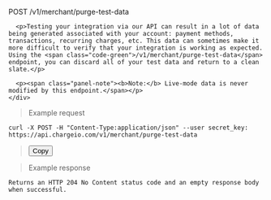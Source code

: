 <div class="method-area">
  <div class="method-copy">
    <div class="method-copy-padding">
      <p><span class="api-operation">POST</span> <span class="code-green">/v1/merchant/purge-test-data</span></p>

      <p>Testing your integration via our API can result in a lot of data being generated associated with your account: payment methods, transactions, recurring charges, etc. This data can sometimes make it more difficult to verify that your integration is working as expected. Using the <span class="code-green">/v1/merchant/purge-test-data</span> endpoint, you can discard all of your test data and return to a clean slate.</p>

      <p><span class="panel-note"><b>Note:</b> Live-mode data is never modified by this endpoint.</span></p>
    </div>
  </div>
  <blockquote>Example request</blockquote>
  <pre id="delete-test-data"><code class="json">curl -X POST -H "Content-Type:application/json" --user secret_key: https://api.chargeio.com/v1/merchant/purge-test-data</code></pre>

  <blockquote><button id="btn" class="btn copy" data-clipboard-target="#delete-test-data" onclick="Materialize.toast('Copied!', 2000)">Copy</button></blockquote>

  <blockquote>Example response</blockquote>
  <pre><code class="html">Returns an HTTP 204 No Content status code and an empty response body when successful.</code></pre>
</div>
